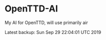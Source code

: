 # OpenTTD-AI
My AI for OpenTTD, will use primarily air

Latest backup: Sun Sep 29 22:04:01 UTC 2019
